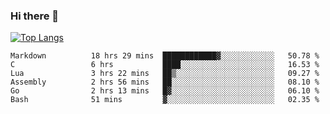 ### Hi there 👋

<!--
**3Xpl0it3r/3Xpl0it3r** is a ✨ _special_ ✨ repository because its `README.md` (this file) appears on your GitHub profile.

Here are some ideas to get you started:

- 🔭 I’m currently working on ...
- 🌱 I’m currently learning ...
- 👯 I’m looking to collaborate on ...
- 🤔 I’m looking for help with ...
- 💬 Ask me about ...
- 📫 How to reach me: ...
- 😄 Pronouns: ...
- ⚡ Fun fact: ...
-->


[![Top Langs](https://github-readme-stats.vercel.app/api/top-langs/?username=3Xpl0it3r&layout=compact)](https://github.com/3Xpl0it3r/3Xpl0it3r)

<!--START_SECTION:waka-->

```text
Markdown          18 hrs 29 mins  ████████████▓░░░░░░░░░░░░   50.78 %
C                 6 hrs           ████░░░░░░░░░░░░░░░░░░░░░   16.53 %
Lua               3 hrs 22 mins   ██▒░░░░░░░░░░░░░░░░░░░░░░   09.27 %
Assembly          2 hrs 56 mins   ██░░░░░░░░░░░░░░░░░░░░░░░   08.10 %
Go                2 hrs 13 mins   █▓░░░░░░░░░░░░░░░░░░░░░░░   06.10 %
Bash              51 mins         ▓░░░░░░░░░░░░░░░░░░░░░░░░   02.35 %
```

<!--END_SECTION:waka-->
